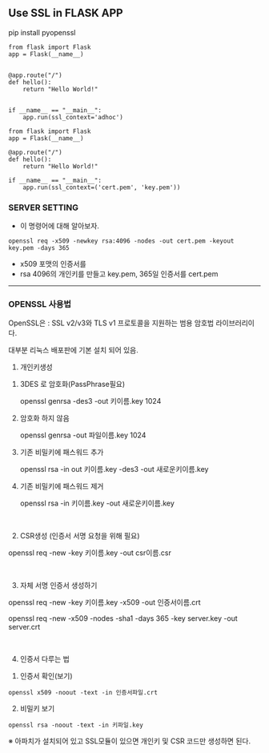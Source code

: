 ## Use SSL in FLASK APP

pip install pyopenssl

```buildoutcfg
from flask import Flask
app = Flask(__name__)


@app.route("/")
def hello():
    return "Hello World!"


if __name__ == "__main__":
    app.run(ssl_context='adhoc')
```

```buildoutcfg
from flask import Flask
app = Flask(__name__)

@app.route("/")
def hello():
    return "Hello World!"

if __name__ == "__main__":
    app.run(ssl_context=('cert.pem', 'key.pem'))
```

### SERVER SETTING

- 이 명령어에 대해 알아보자.
```
openssl req -x509 -newkey rsa:4096 -nodes -out cert.pem -keyout key.pem -days 365
```
- x509 포맷의 인증서를
- rsa 4096의 개인키를 만들고 key.pem, 365일 인증서를 cert.pem








---
### OPENSSL 사용법

OpenSSL은 : SSL v2/v3와 TLS v1 프로토콜을 지원하는 범용 암호법 라이브러리이다.

 대부분 리눅스 배포판에 기본 설치 되어 있음.

1. 개인키생성

 1) 3DES 로 암호화(PassPhrase필요)

    openssl genrsa -des3 -out 키이름.key 1024

 2) 암호화 하지 않음

    openssl genrsa -out 파일이름.key 1024

 3) 기존 비밀키에 패스워드 추가

    openssl rsa -in out 키이름.key -des3 -out 새로운키이름.key

 4) 기존 비밀키에 패스워드 제거

    openssl rsa -in 키이름.key -out 새로운키이름.key

​

2. CSR생성 (인증서 서명 요청을 위해 필요)

  openssl req -new -key 키이름.key -out csr이름.csr

​

3. 자체 서명 인증서 생성하기

  openssl req -new -key 키이름.key -x509 -out 인증서이름.crt

  openssl req -new -x509 -nodes -sha1 -days 365 -key server.key -out server.crt

​

4. 인증서 다루는 법

  1) 인증서 확인(보기)

    openssl x509 -noout -text -in 인증서파일.crt

  2) 비밀키 보기

    openssl rsa -noout -text -in 키파일.key

※ 아파치가 설치되어 있고 SSL모듈이 있으면 개인키 및 CSR 코드만 생성하면 된다.